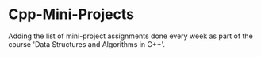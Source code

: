 # Cpp-Mini-Projects
Adding the list of mini-project assignments done every week as part of the course 'Data Structures and Algorithms in C++'.
